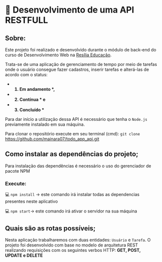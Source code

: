 
# :rocket: Desenvolvimento de uma API RESTFULL
## Sobre: 
Este projeto foi realizado e desenvolvido durante o módulo de back-end do curso de Desenvolvimento Web na [Resília Educação](https://www.resilia.work). 

Trata-se de uma aplicação de gerenciamento de tempo por meio de tarefas onde o usuário consegue fazer cadastros, inserir tarefas e alterá-las de acordo com o status:
<strong>
* 1. Em andamento *,
* 2. Contínua * e 
* 3. Concluído *
</strong>

Para dar início a utilização dessa API é necessário que tenha o `Node.js` previamente instalado em sua máquina. 

Para clonar o repositório execute em seu terminal (cmd):
`git clone` https://github.com/mainara07/todo_app_api.git

## Como instalar as dependências do projeto;
Para instalação das dependências é necessário o uso do gerenciador de pacote NPM

### Execute: 

 💻 `npm install` -> este comando irá instalar todas as dependencias presentes neste aplicativo

 💻  `npm start`-> este comando irá ativar o servidor na sua máquina

## Quais são as rotas possíveis;

Nesta aplicação trabalharemos com duas entidades: `Usuário` e `Tarefa`.
O projeto foi desenvolvido com base no modelo de arquitetura REST realizando requisições com os seguintes verbos HTTP: **GET, POST, UPDATE e DELETE**

